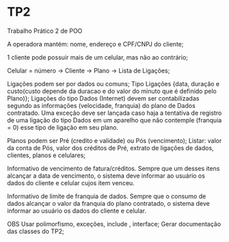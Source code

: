 # TP2
Trabalho Prático 2 de POO


A operadora mantém: nome, endereço e CPF/CNPJ do cliente;

1 cliente pode possuir mais de um celular, mas não ao contrário;

Celular = número -> Cliente -> Plano -> Lista de Ligações;

Ligações podem ser por dados ou comuns;
  Tipo Ligações {data, duração e custo(custo depende da duracao e do valor do minuto que é definido pelo Plano)};
    Ligações do tipo Dados (Internet) devem ser contabilizadas segundo as
    informações (velocidade, franquia) do plano de Dados contratado. Uma exceção
    deve ser lançada caso haja a tentativa de registro de uma ligação do tipo Dados
    em um aparelho que não contemple (franquia = 0) esse tipo de ligação em seu
    plano.

Planos podem ser Pré (credito e validade) ou Pós (vencimento);
  Listar: valor da conta de Pós, valor dos créditos de Pré, extrato de ligações de dados, clientes, planos e celulares;
  
Informativo de vencimento de fatura/créditos. Sempre que um desses itens
alcançar a data de vencimento, o sistema deve informar ao usuário os dados do
cliente e celular cujos item venceu.

Informativo de limite de franquia de dados. Sempre que o consumo de dados
alcançar o valor da franquia do plano contratado, o sistema deve informar ao
usuário os dados do cliente e celular.


OBS
Usar polimorfismo, exceções, include <vector>, interface;
Gerar documentação das classes do TP2;

